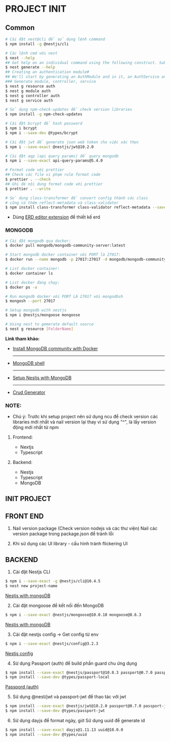 # PROJECT INIT

## Common

```bash
# Cài đặt nest@cli để sử dụng lệnh command
$ npm install -g @nestjs/cli

# Các lệnh cmd với nest
$ nest --help
## Get help on an individual command using the following construct. Substitute any command, like new, add, etc., where you see generate in the example below to get detailed help on that command:
$ nest generate --help
## Creating an authentication module#
## We'll start by generating an AuthModule and in it, an AuthService and an AuthController. We'll use the AuthService to implement the authentication logic, and the AuthController to expose the authentication endpoints.
### Generate module, controller, service
$ nest g resource auth 
$ nest g module auth
$ nest g controller auth
$ nest g service auth

# Sử dụng npm-check-updates để check version libraries
$ npm install -g npm-check-updates

# Cài đặt bcrypt để hash password
$ npm i bcrypt
$ npm i --save-dev @types/bcrypt 

# Cài đặt jwt để generate json web token cho việc xác thực
$ npm i --save-exact @nestjs/jwt@10.2.0

# Cài đặt aqp (api query params) để query mongodb
$ npm i --save-exact api-query-params@5.4.0

# Format code với prettier
## Check các file vi phạm rule format code
$ prettier . --check 
## Ghi đè nội dung format code với prettier
$ prettier . --write

# Sử dụng class-transformer để convert config thành các class
# cũng có thêm reflect-metadata và class-validator
$ npm install class-transformer class-validator reflect-metadata --save
```

- Dùng [ERD editor extension](https://erd-editor.io/) để thiết kế erd

### MONGODB

```bash
# Cài đặt mongodb qua docker:
$ docker pull mongodb/mongodb-community-server:latest

# Start mongodb docker container với PORT là 27017:
$ docker run --name mongodb -p 27017:27017 -d mongodb/mongodb-community-server:latest

# List docker container:
$ docker container ls

# List docker đang chạy:
$ docker ps -a

# Run mongodb docker với PORT LÀ 27017 với mongodbsh
$ mongosh --port 27017

# Setup mongodb with nestjs
$ npm i @nestjs/mongoose mongoose

# Using nest to gemerate default source
$ nest g resource [FolderName]
```

<strong>Link tham khảo: </strong>

<ul>
   <li><a href="https://www.mongodb.com/docs/manual/tutorial/install-mongodb-community-with-docker/">Install MongoDB community with Docker</a></li>
   <hr/>
   <li>
      <a href="https://www.mongodb.com/docs/mongodb-shell/">MongoDB shell</a>
   </li>
   <hr/>
   <li>
      <a href="https://docs.nestjs.com/techniques/mongodb">Setup Nestjs with MongoDB</a>
   </li>
   <hr/>
   <li>
      <a href="https://docs.nestjs.com/recipes/crud-generator">Crud Generator</a>
   </li>
</ul>

### NOTE:

- Chú ý: Trước khi setup project nên sử dụng ncu để check version các libraries mới nhất và nail version lại thay vì sử dụng "^", là lấy version động mới nhất từ npm

1.  Frontend:

    - Nextjs
    - Typescript

2.  Backend:
    - Nestjs
    - Typescript
    - MongoDB

## INIT PROJECT

## FRONT END

1. Nail version package (Check version nodejs và các thư viện)
   Nail các version package trong package.json để tránh lỗi

2. Khi sử dụng các UI library - cấu hình tránh flickering UI

## BACKEND

1. Cài đặt Nestjs CLI

```bash
$ npm i --save-exact -g @nestjs/cli@10.4.5
$ nest new project-name
```

[Nestjs with mongoDB](https://docs.nestjs.com/techniques/mongodb)

2. Cài đặt mongoose để kết nối đến MongoDB

```bash
$ npm i --save-exact @nestjs/mongoose@10.0.10 mongoose@8.6.3
```

[Nestjs with mongoDB](https://docs.nestjs.com/techniques/mongodb)

3. Cài đặt nestjs config -> Get config từ env

```bash
$ npm i --save-exact @nestjs/config@3.2.3
```

[Nestjs config](https://docs.nestjs.com/techniques/configuration)

4. Sử dụng Passport (auth) để build phần guard chu ứng dụng

```bash
$ npm install --save-exact @nestjs/passport@10.0.3 passport@0.7.0 passport-local@1.0.0
$ npm install --save-dev @types/passport-local
```
[Passpord (auth)](https://docs.nestjs.com/recipes/passport)

5. Sử dụng @nest/jwt và passport-jwt để thao tác với jwt

```bash
$ npm install --save-exact @nestjs/jwt@10.2.0 passport@0.7.0 passport-jwt@4.0.1
$ npm install --save-dev @types/passport-jwt
```
6. Sử dụng dayjs để format ngày, giờ
   Sử dụng uuid để generate id

```bash
$ npm install --save-exact dayjs@1.11.13 uuid@10.0.0
$ npm install --save-dev @types/uuid
```



